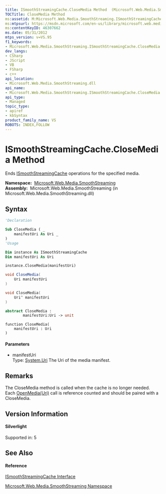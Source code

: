 ```yaml
---
title: ISmoothStreamingCache.CloseMedia Method  (Microsoft.Web.Media.SmoothStreaming)
TOCTitle: CloseMedia Method
ms:assetid: M:Microsoft.Web.Media.SmoothStreaming.ISmoothStreamingCache.CloseMedia(System.Uri)
ms:mtpsurl: https://msdn.microsoft.com/en-us/library/microsoft.web.media.smoothstreaming.ismoothstreamingcache.closemedia(v=VS.95)
ms:contentKeyID: 46307662
ms.date: 05/31/2012
mtps_version: v=VS.95
f1_keywords:
- Microsoft.Web.Media.SmoothStreaming.ISmoothStreamingCache.CloseMedia
dev_langs:
- CSharp
- JScript
- VB
- FSharp
- c++
api_location:
- Microsoft.Web.Media.SmoothStreaming.dll
api_name:
- Microsoft.Web.Media.SmoothStreaming.ISmoothStreamingCache.CloseMedia
api_type:
- Managed
topic_type:
- apiref
- kbSyntax
product_family_name: VS
ROBOTS: INDEX,FOLLOW
---
```


# ISmoothStreamingCache.CloseMedia Method

Ends [ISmoothStreamingCache](ismoothstreamingcache-interface-microsoft-web-media-smoothstreaming_1.md) operations for the specified media.

**Namespace:**  [Microsoft.Web.Media.SmoothStreaming](microsoft-web-media-smoothstreaming-namespace_1.md)  
**Assembly:**  Microsoft.Web.Media.SmoothStreaming (in Microsoft.Web.Media.SmoothStreaming.dll)

## Syntax

``` vb
'Declaration

Sub CloseMedia ( _
    manifestUri As Uri _
)
'Usage

Dim instance As ISmoothStreamingCache
Dim manifestUri As Uri

instance.CloseMedia(manifestUri)
```

``` csharp
void CloseMedia(
    Uri manifestUri
)
```

``` c++
void CloseMedia(
    Uri^ manifestUri
)
```

``` fsharp
abstract CloseMedia : 
        manifestUri:Uri -> unit 
```

``` jscript
function CloseMedia(
    manifestUri : Uri
)
```

#### Parameters

  - manifestUri  
    Type: [System.Uri](https://msdn.microsoft.com/en-us/library/txt7706a\(v=vs.95\))  
    The Uri of the media manifest.

## Remarks

The CloseMedia method is called when the cache is no longer needed. Each [OpenMedia(Uri)](ismoothstreamingcache-openmedia-method-microsoft-web-media-smoothstreaming.md) call is reference counted and should be paired with a CloseMedia.

## Version Information

#### Silverlight

Supported in: 5  

## See Also

#### Reference

[ISmoothStreamingCache Interface](ismoothstreamingcache-interface-microsoft-web-media-smoothstreaming_1.md)

[Microsoft.Web.Media.SmoothStreaming Namespace](microsoft-web-media-smoothstreaming-namespace_1.md)

